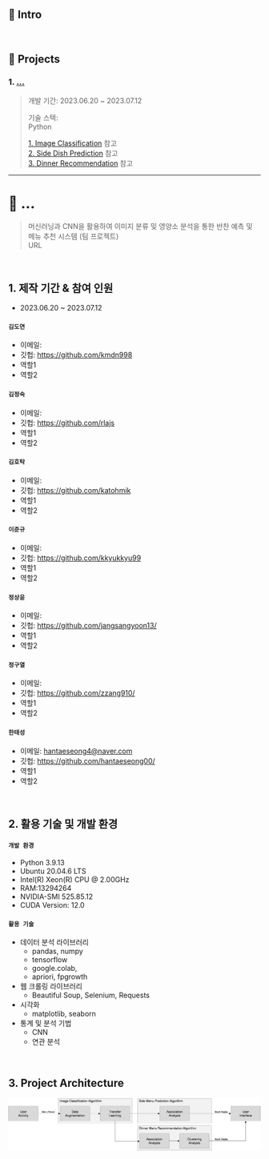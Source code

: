 ## :pushpin: Intro
>

</br>

## :pushpin: Projects
### 1. [...](https://github.com/hantaeseong00/Acorn_Final_Proj)
>
>개발 기간: 2023.06.20 ~ 2023.07.12
>  
>기술 스택:  
>Python
>  
>[1. Image Classification](https://github.com/hantaeseong00/Acorn_Final_Proj/tree/main/Source%20Code/1.%20Image%20Classification) 참고   
>[2. Side Dish Prediction](https://github.com/hantaeseong00/Acorn_Final_Proj/tree/main/Source%20Code/2.%20Side%20Dish%20Prediction) 참고   
>[3. Dinner Recommendation](https://github.com/hantaeseong00/Acorn_Final_Proj/tree/main/Source%20Code/3.%20Dinner%20Recommendation) 참고   

---

# :pushpin: ...
>머신러닝과 CNN을 활용하여 이미지 분류 및 영양소 분석을 통한 반찬 예측 및 메뉴 추천 시스템 (팀 프로젝트)  
>URL

</br>

## 1. 제작 기간 & 참여 인원
- 2023.06.20 ~ 2023.07.12
#### `김도연`
  - 이메일: 
  - 깃헙: https://github.com/kmdn998
  - 역할1
  - 역할2
#### `김정숙`
  - 이메일: 
  - 깃헙: https://github.com/rlajs
  - 역할1
  - 역할2
#### `김호탁`
  - 이메일: 
  - 깃헙: https://github.com/katohmik
  - 역할1
  - 역할2
#### `이준규`
  - 이메일: 
  - 깃헙: https://github.com/kkyukkyu99
  - 역할1
  - 역할2
#### `정상윤`
  - 이메일: 
  - 깃헙: https://github.com/jangsangyoon13/
  - 역할1
  - 역할2
#### `정구열`
  - 이메일: 
  - 깃헙: https://github.com/zzang910/
  - 역할1
  - 역할2
#### `한태성`
  - 이메일: hantaeseong4@naver.com
  - 깃헙: https://github.com/hantaeseong00/
  - 역할1
  - 역할2

</br>

## 2. 활용 기술 및 개발 환경
#### `개발 환경`
  - Python 3.9.13
  - Ubuntu 20.04.6 LTS 
  - Intel(R) Xeon(R) CPU @ 2.00GHz
  - RAM:13294264
  - NVIDIA-SMI 525.85.12
  - CUDA Version: 12.0
#### `활용 기술`
  - 데이터 분석 라이브러리
	- pandas, numpy
	- tensorflow
	- google.colab,
	- apriori, fpgrowth
  - 웹 크롤링 라이브러리
	- Beautiful Soup, Selenium,	Requests
  - 시각화
	- matplotlib, seaborn
  - 통계 및 분석 기법
	- CNN
	- 연관 분석






</br>

## 3. Project Architecture
![](./Files/img/Acon_Fin_Proj_Architecture.png)
